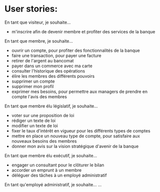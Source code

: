 # User stories:

En tant que visiteur, je souhaite...

* m'inscrire afin de devenir membre et profiter des services de la banque


En tant que membre, je souhaite...

* ouvrir un compte, pour profiter des fonctionnalités de la banque
* faire une transaction, pour payer une facture
* retirer de l'argent au bancomat
* payer dans un commerce avec ma carte
* consulter l'historique des opérations
* élire les membres des différents pouvoirs
* supprimer un compte
* supprimer mon profil
* exprimer mes besoins, pour permettre aux managers de prendre en compte l'avis des membres


En tant que membre élu législatif, je souhaite...

* voter sur une proposition de loi
* rédiger un texte de loi
* modifier un texte de loi
* fixer le taux d'intérêt en vigueur pour les différents types de comptes
* mettre en place un nouveau type de compte, pour satisfaire aux nouveaux besoins des membres
* donner mon avis sur la vision stratégique d'avenir de la banque


En tant que membre élu exécutif, je souhaite...

* engager un consultant pour le clôturer le bilan
* accorder un emprunt à un membre
* déléguer des tâches à un employé administratif


En tant qu'employé administratif, je souhaite...
    ...
